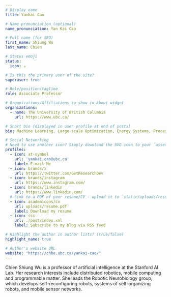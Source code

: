 ```yaml
---
# Display name
title: Yankai Cao

# Name pronunciation (optional)
name_pronunciation: Yan Kai Cao

# Full name (for SEO)
first_name: Shiung Wu
last_name: Chien

# Status emoji
status:
  icon: ☕️

# Is this the primary user of the site?
superuser: true

# Role/position/tagline
role: Associate Professor

# Organizations/Affiliations to show in About widget
organizations:
  - name: The University of British Columbia
    url: https://www.ubc.ca/

# Short bio (displayed in user profile at end of posts)
bio: Machine Learning, Large-scale Optimization, Energy Systems, Process Control

# Social Networking
# Need to use another icon? Simply download the SVG icon to your `assets/media/icons/` folder.
profiles:
  - icon: at-symbol
    url: 'yankai.cao@ubc.ca'
    label: E-mail Me
  - icon: brands/x
    url: https://twitter.com/GetResearchDev
  - icon: brands/instagram
    url: https://www.instagram.com/
  - icon: brands/linkedin
    url: https://www.linkedin.com/
  # Link to a PDF of your resume/CV - upload it to `static/uploads/resume.pdf`
  - icon: academicons/cv
    url: uploads/resume.pdf
    label: Download my resume
  - icon: rss
    url: ./post/index.xml
    label: Subscribe to my blog via RSS feed

# Highlight the author in author lists? (true/false)
highlight_name: true

# Author's website URL
website: "https://chbe.ubc.ca/yankai-cao/"
---
```


Chien Shiung Wu is a professor of artificial intelligence at the Stanford AI Lab. Her research interests include
distributed robotics, mobile computing and programmable matter. She leads the Robotic Neurobiology group, which develops
self-reconfiguring robots, systems of self-organizing robots, and mobile sensor networks.
